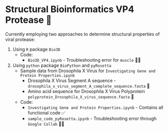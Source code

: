 # Structural Bioinformatics VP4 Protease :microbe:
Currently employing two approaches to determine structural properties of viral protease:
1. Using `R` package `Bio3D`
    - Code:
      - `Bio3D_VP4.ipynb` - Troubleshooting error for `muscle` :construction_worker_woman:
2. Using `python` package `BioPython` and `pyRosetta`
    - Sample data from Drosophila X Virus for `Investigating Gene and Protein Properties.ipynb`
      - Drosophila X Virus Segment A sequence - `drosophila_x_virus_segment_A_complete_sequence.fasta`  	:dna:
      - Amino acid sequence for Drosophila X Virus Polyprotein `polyprotein_Drosophila_X_virus_sequence.fasta` 	:dna:
    - Code:
      - `Investigating Gene and Protein Properties.ipynb` - Contains all functional code :white_check_mark:
      - `sample_code_pyRosetta.ipynb` - Troubleshooting error through `Google Collab` :construction_worker_woman:
